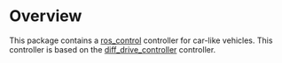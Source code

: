 # Overview

This package contains a [ros_control](http://wiki.ros.org/ros_control) controller for car-like vehicles.
This controller is based on the [diff_drive_controller](http://wiki.ros.org/diff_drive_controller) controller.
